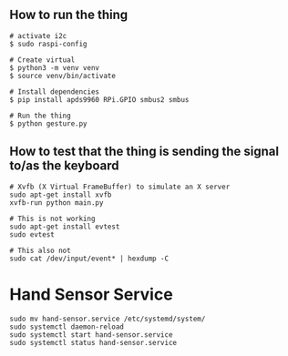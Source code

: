 



## How to run the thing
```shell
# activate i2c
$ sudo raspi-config

# Create virtual 
$ python3 -m venv venv
$ source venv/bin/activate

# Install dependencies
$ pip install apds9960 RPi.GPIO smbus2 smbus

# Run the thing
$ python gesture.py
```

## How to test that the thing is sending the signal to/as the keyboard
```shell
# Xvfb (X Virtual FrameBuffer) to simulate an X server
sudo apt-get install xvfb
xvfb-run python main.py

# This is not working
sudo apt-get install evtest
sudo evtest

# This also not
sudo cat /dev/input/event* | hexdump -C
```

# Hand Sensor Service
```shell
sudo mv hand-sensor.service /etc/systemd/system/
sudo systemctl daemon-reload
sudo systemctl start hand-sensor.service
sudo systemctl status hand-sensor.service
```
